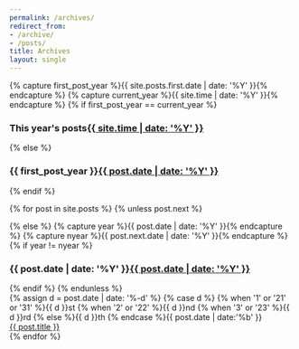 ```yaml
---
permalink: /archives/
redirect_from:
- /archive/
- /posts/
title: Archives
layout: single
---
```


<div class="articles">
  {% capture first_post_year %}{{ site.posts.first.date | date: '%Y' }}{% endcapture %}
  {% capture current_year %}{{ site.time | date: '%Y' }}{% endcapture %}
  {% if first_post_year == current_year %}
    <h3>This year's posts<a href="#" name="{{ site.time | date: '%Y' }}" class="invisible">{{ site.time | date: '%Y' }}</a></h3>
  {% else %}
    <h3>{{ first_post_year }}<a href="#" name="{{ first_post_year }}" class="invisible">{{ post.date | date: '%Y' }}</a></h3>
  {% endif %}

  {% for post in site.posts %}
    {% unless post.next %}
      <div class="row">
    {% else %}
      {% capture year %}{{ post.date | date: '%Y' }}{% endcapture %}
      {% capture nyear %}{{ post.next.date | date: '%Y' }}{% endcapture %}
      {% if year != nyear %}
        </div>
        <h3>{{ post.date | date: '%Y' }}<a href="#" name="{{ post.date | date: '%Y' }}" class="invisible">{{ post.date | date: '%Y' }}</a></h3>
        <div class="row">
      {% endif %}
    {% endunless %}
        <div class="col-md-2 date text-right">
          {% assign d = post.date | date: '%-d' %}
          {% case d %}
            {% when '1' or '21' or '31' %}{{ d }}st
            {% when '2' or '22' %}{{ d }}nd
            {% when '3' or '23' %}{{ d }}rd
            {% else %}{{ d }}th
          {% endcase %}{{ post.date | date:'%b' }}
        </div>
        <div class="col-md-10 post">
          <a href="{{ post.url }}">{{ post.title }}</a>
        </div>
  {% endfor %}
  </div>
</div>
